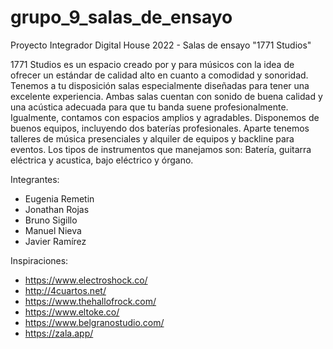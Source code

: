 # grupo_9_salas_de_ensayo
Proyecto Integrador Digital House 2022 - Salas de ensayo "1771 Studios"

1771 Studios es un espacio creado por y para músicos con la idea de ofrecer un estándar de calidad alto en cuanto a comodidad y sonoridad. Tenemos a tu disposición salas especialmente diseñadas para tener una excelente experiencia. Ambas salas cuentan con sonido de buena calidad y una acústica adecuada para que tu banda suene profesionalmente. Igualmente, contamos con espacios amplios y agradables. Disponemos de buenos equipos, incluyendo dos baterías profesionales. Aparte tenemos talleres de música presenciales y alquiler de equipos y backline para eventos. Los tipos de instrumentos que manejamos son: Batería, guitarra eléctrica y acustica, bajo eléctrico y órgano.

Integrantes:
- Eugenia Remetin
- Jonathan Rojas
- Bruno Sigillo
- Manuel Nieva
- Javier Ramírez

Inspiraciones:
- https://www.electroshock.co/
- http://4cuartos.net/
- https://www.thehallofrock.com/
- https://www.eltoke.co/
- https://www.belgranostudio.com/
- https://zala.app/
